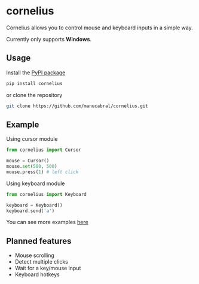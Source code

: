 # cornelius

Cornelius allows you to control mouse and keyboard inputs in a simple way.

Currently only supports **Windows**.

## Usage

Install the [PyPI package](https://pypi.org/project/cornelius/)

```bash
pip install cornelius
```

or clone the repository

```bash
git clone https://github.com/manucabral/cornelius.git
```

## Example

Using cursor module

```py
from cornelius import Cursor

mouse = Cursor()
mouse.set(500, 500)
mouse.press(1) # left click
```

Using keyboard module

```py
from cornelius import Keyboard

keyboard = Keyboard()
keyboard.send('a')
```

You can see more examples [here](https://github.com/manucabral/cornelius/tree/main/examples)

## Planned features

-   Mouse scrolling
-   Detect multiple clicks
-   Wait for a key/mouse input
-   Keyboard hotkeys
